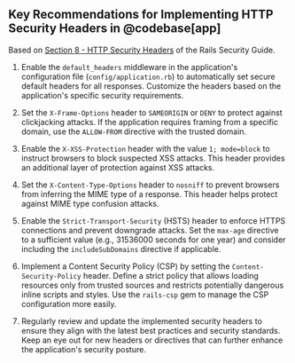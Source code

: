 ## Key Recommendations for Implementing HTTP Security Headers in @codebase[app]
Based on [Section 8 - HTTP Security Headers](https://guides.rubyonrails.org/security.html#http-security-headers) of the Rails Security Guide.

1. Enable the `default_headers` middleware in the application's configuration file (`config/application.rb`) to automatically set secure default headers for all responses. Customize the headers based on the application's specific security requirements.

2. Set the `X-Frame-Options` header to `SAMEORIGIN` or `DENY` to protect against clickjacking attacks. If the application requires framing from a specific domain, use the `ALLOW-FROM` directive with the trusted domain.

3. Enable the `X-XSS-Protection` header with the value `1; mode=block` to instruct browsers to block suspected XSS attacks. This header provides an additional layer of protection against XSS attacks.

4. Set the `X-Content-Type-Options` header to `nosniff` to prevent browsers from inferring the MIME type of a response. This header helps protect against MIME type confusion attacks.

5. Enable the `Strict-Transport-Security` (HSTS) header to enforce HTTPS connections and prevent downgrade attacks. Set the `max-age` directive to a sufficient value (e.g., 31536000 seconds for one year) and consider including the `includeSubDomains` directive if applicable.

6. Implement a Content Security Policy (CSP) by setting the `Content-Security-Policy` header. Define a strict policy that allows loading resources only from trusted sources and restricts potentially dangerous inline scripts and styles. Use the `rails-csp` gem to manage the CSP configuration more easily.

7. Regularly review and update the implemented security headers to ensure they align with the latest best practices and security standards. Keep an eye out for new headers or directives that can further enhance the application's security posture.


